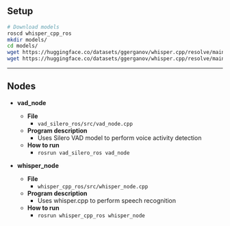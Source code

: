 ## Setup
```bash
# Download models
roscd whisper_cpp_ros
mkdir models/
cd models/
wget https://huggingface.co/datasets/ggerganov/whisper.cpp/resolve/main/ggml-base.en.bin -O ./ggml-base.en.bin # english only
wget https://huggingface.co/datasets/ggerganov/whisper.cpp/resolve/main/ggml-base.bin -O ./ggml-base.bin # works with multiple languages!
```
---
## Nodes
- **vad_node**
    - **File** 
        - ``vad_silero_ros/src/vad_node.cpp``
    - **Program description**
        - Uses Silero VAD model to perform voice activity detection
    - **How to run**
        - ```rosrun vad_silero_ros vad_node```

- **whisper_node**
    - **File** 
        - ``whisper_cpp_ros/src/whisper_node.cpp``
    - **Program description**
        - Uses whisper.cpp to perform speech recognition
    - **How to run**
        - ```rosrun whisper_cpp_ros whisper_node```